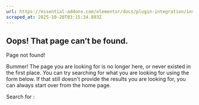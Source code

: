 ```yaml
---
url: https://essential-addons.com/elementor/docs/plugin-integration/instagram-feed-pro-integration/
scraped_at: 2025-10-20T03:15:34.893Z
---
```


## Oops! That page can’t be found.

Page not found!

Bummer! The page you are looking for is no longer here, or never existed in the first place. You can try searching for what you are looking for using the form below. If that still doesn't provide the results you are looking for, you can always start over from the home page.

Search for :